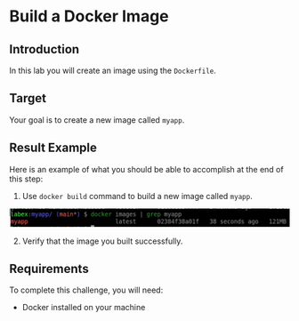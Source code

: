 # Build a Docker Image

## Introduction

In this lab you will create an image using the `Dockerfile`.

## Target

Your goal is to create a new image called `myapp`.

## Result Example

Here is an example of what you should be able to accomplish at the end of this step:

1. Use `docker build` command to build a new image called `myapp`.

![challenge-docker-multi-stage-build](assets/challenge-docker-multi-stage-build-2.png)

2. Verify that the image you built successfully.

## Requirements

To complete this challenge, you will need:

- Docker installed on your machine
